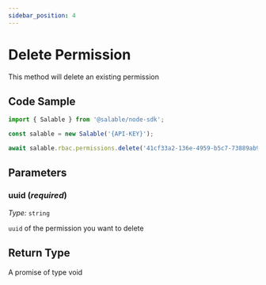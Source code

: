 ```yaml
---
sidebar_position: 4
---
```


# Delete Permission

This method will delete an existing permission

## Code Sample

```typescript
import { Salable } from '@salable/node-sdk';

const salable = new Salable('{API-KEY}');

await salable.rbac.permissions.delete('41cf33a2-136e-4959-b5c7-73889ab94eff');
```

## Parameters

### uuid (_required_)

_Type:_ `string`

`uuid` of the permission you want to delete

## Return Type

A promise of type void
